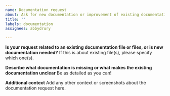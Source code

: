 ```yaml
---
name: Documentation request
about: Ask for new documentation or improvement of existing documentation
title: ''
labels: documentation
assignees: abbydrury

---
```


**Is your request related to an existing documentation file or files, or is new documentation needed?**
If this is about existing file(s), please specify which one(s).

**Describe what documentation is missing or what makes the existing documentation unclear**
Be as detailed as you can!

**Additional context**
Add any other context or screenshots about the documentation request here.
